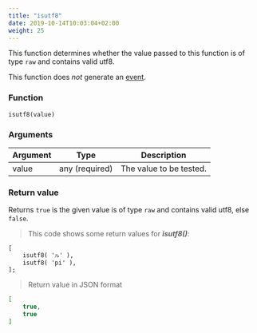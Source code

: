 ```yaml
---
title: "isutf8"
date: 2019-10-14T10:03:04+02:00
weight: 25
---
```


This function determines whether the value passed to this function is of
type `raw` and contains valid utf8.

This function does *not* generate an [event](../../events).

### Function

`isutf8(value)`

### Arguments

Argument | Type | Description
-------- | ---- | -----------
value | any (required) | The value to be tested.

### Return value

Returns `true` is the given value is of type `raw` and contains valid utf8, else `false`.

> This code shows some return values for ***isutf8()***:

```thingsdb,json_response
[
    isutf8( 'ԉ' ),
    isutf8( 'pi' ),
];
```

> Return value in JSON format

```json
[
    true,
    true
]
```

